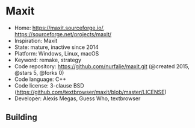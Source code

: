 # Maxit

- Home: https://maxit.sourceforge.io/, https://sourceforge.net/projects/maxit/
- Inspiration: Maxit
- State: mature, inactive since 2014
- Platform: Windows, Linux, macOS
- Keyword: remake, strategy
- Code repository: https://github.com/nurfalie/maxit.git (@created 2015, @stars 5, @forks 0)
- Code language: C++
- Code license: 3-clause BSD (https://github.com/textbrowser/maxit/blob/master/LICENSE)
- Developer: Alexis Megas, Guess Who, textbrowser

## Building
